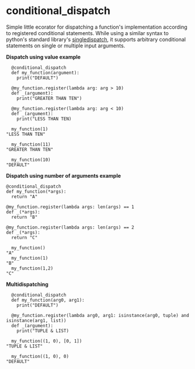# conditional_dispatch
Simple little ecorator for dispatching a function's implementation according to registered conditional statements. While using a similar syntax to python's standard library's [singledispatch](https://docs.python.org/3/library/functools.html#functools.singledispatch), it supports arbitrary conditional statements on single or multiple input arguments. 

**Dispatch using value example**
```
  @conditional_dispatch
  def my_function(argument):
    print("DEFAULT")

  @my_function.register(lambda arg: arg > 10)
  def _(argument):
    print("GREATER THAN TEN")

  @my_function.register(lambda arg: arg < 10)
  def _(argument):
    print("LESS THAN TEN)

  my_function(1)
"LESS THAN TEN"

  my_function(11)
"GREATER THAN TEN"

  my_function(10)
"DEFAULT"
```

**Dispatch using number of arguments example**
```
@conditional_dispatch
def my_function(*args):
  return "A"

@my_function.register(lambda args: len(args) == 1
def _(*args):
  return "B"

@my_function.register(lambda args: len(args) == 2
def _(*args):
  return "C"

  my_function()
"A"
  my_function(1)
"B"
  my_function(1,2)
"C"
```

**Multidispatching**
```
  @conditional_dispatch
  def my_function(arg0, arg1):
    print("DEFAULT")

  @my_function.register(lambda arg0, arg1: isinstance(arg0, tuple) and isinstance(arg1, list))
  def _(argument):
    print("TUPLE & LIST)

  my_function((1, 0), [0, 1])
"TUPLE & LIST"

  my_function((1, 0), 0)
"DEFAULT"
```



